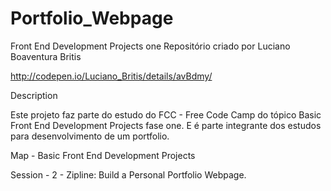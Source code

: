 # Portfolio_Webpage
Front End Development Projects one
Repositório criado por Luciano Boaventura Britis

  http://codepen.io/Luciano_Britis/details/avBdmy/
  
  Description

Este projeto faz parte do estudo do FCC - Free Code Camp do tópico Basic Front End Development Projects fase one. E é parte integrante dos estudos para desenvolvimento de um portfolio.

 Map - Basic Front End Development Projects 
 
 Session - 2 - Zipline: Build a Personal Portfolio Webpage.
 
 

